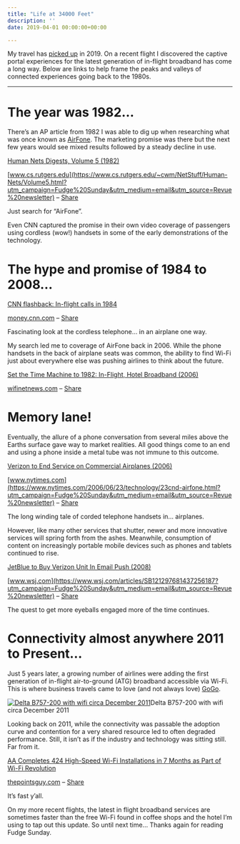 ```yaml
---
title: "Life at 34000 Feet"
description: ''
date: 2019-04-01 00:00:00+00:00

---
```


My travel has [picked up](https://jaycuthrell.com/my-eighth-year-at-vce/?utm_campaign=Fudge%20Sunday&utm_medium=email&utm_source=Revue%20newsletter) in 2019. On a recent flight I discovered the captive portal experiences for the latest generation of in-flight broadband has come a long way. Below are links to help frame the peaks and valleys of connected experiences going back to the 1980s.



---

The year was 1982…
==================

There’s an AP article from 1982 I was able to dig up when researching what was once known as [AirFone](https://en.wikipedia.org/wiki/Airfone?utm_campaign=Fudge%20Sunday&utm_medium=email&utm_source=Revue%20newsletter). The marketing promise was there but the next few years would see mixed results followed by a steady decline in use.

[Human Nets Digests, Volume 5 (1982)](https://www.cs.rutgers.edu/~cwm/NetStuff/Human-Nets/Volume5.html?utm_campaign=Fudge%20Sunday&utm_medium=email&utm_source=Revue%20newsletter)

[www.cs.rutgers.edu](https://www.cs.rutgers.edu/~cwm/NetStuff/Human-Nets/Volume5.html?utm_campaign=Fudge%20Sunday&utm_medium=email&utm_source=Revue%20newsletter) – [Share](http://rev.vu/4KX2Qw?utm_campaign=Issue&utm_content=share&utm_medium=email&utm_source=Fudge+Sunday)

Just search for “AirFone”.

Even CNN captured the promise in their own video coverage of passengers using cordless (wow!) handsets in some of the early demonstrations of the technology.

The hype and promise of 1984 to 2008…
=====================================

[CNN flashback: In-flight calls in 1984](https://money.cnn.com/video/technology/2013/11/22/t-airfone-flashback-1984.cnnmoney/?utm_campaign=Fudge%20Sunday&utm_medium=email&utm_source=Revue%20newsletter)

[money.cnn.com](https://money.cnn.com/video/technology/2013/11/22/t-airfone-flashback-1984.cnnmoney/?utm_campaign=Fudge%20Sunday&utm_medium=email&utm_source=Revue%20newsletter) – [Share](http://rev.vu/4KX2Zx?utm_campaign=Issue&utm_content=share&utm_medium=email&utm_source=Fudge+Sunday)

Fascinating look at the cordless telephone… in an airplane one way.

My search led me to coverage of AirFone back in 2006. While the phone handsets in the back of airplane seats was common, the ability to find Wi-Fi just about everywhere else was pushing airlines to think about the future.

[Set the Time Machine to 1982: In-Flight, Hotel Broadband (2006)](https://wifinetnews.com/archives/2006/06/set_the_time_machine_to_1982_in-flight_hotel_broadband.html?utm_campaign=Fudge%20Sunday&utm_medium=email&utm_source=Revue%20newsletter)

[wifinetnews.com](https://wifinetnews.com/archives/2006/06/set_the_time_machine_to_1982_in-flight_hotel_broadband.html?utm_campaign=Fudge%20Sunday&utm_medium=email&utm_source=Revue%20newsletter) – [Share](http://rev.vu/DVnP6Q?utm_campaign=Issue&utm_content=share&utm_medium=email&utm_source=Fudge+Sunday)

Memory lane!
============

Eventually, the allure of a phone conversation from several miles above the Earths surface gave way to market realities. All good things come to an end and using a phone inside a metal tube was not immune to this outcome.

[Verizon to End Service on Commercial Airplanes (2006)](https://www.nytimes.com/2006/06/23/technology/23cnd-airfone.html?utm_campaign=Fudge%20Sunday&utm_medium=email&utm_source=Revue%20newsletter)

[www.nytimes.com](https://www.nytimes.com/2006/06/23/technology/23cnd-airfone.html?utm_campaign=Fudge%20Sunday&utm_medium=email&utm_source=Revue%20newsletter) – [Share](http://rev.vu/V41x51?utm_campaign=Issue&utm_content=share&utm_medium=email&utm_source=Fudge+Sunday)

The long winding tale of corded telephone handsets in… airplanes.

However, like many other services that shutter, newer and more innovative services will spring forth from the ashes. Meanwhile, consumption of content on increasingly portable mobile devices such as phones and tablets continued to rise.

[JetBlue to Buy Verizon Unit In Email Push (2008)](https://www.wsj.com/articles/SB121297681437256187?utm_campaign=Fudge%20Sunday&utm_medium=email&utm_source=Revue%20newsletter)

[www.wsj.com](https://www.wsj.com/articles/SB121297681437256187?utm_campaign=Fudge%20Sunday&utm_medium=email&utm_source=Revue%20newsletter) – [Share](http://rev.vu/lVN4eP?utm_campaign=Issue&utm_content=share&utm_medium=email&utm_source=Fudge+Sunday)

The quest to get more eyeballs engaged more of the time continues.

Connectivity almost anywhere 2011 to Present…
=============================================

Just 5 years later, a growing number of airlines were adding the first generation of in-flight air-to-ground (ATG) broadband accessible via Wi-Fi. This is where business travels came to love (and not always love) [GoGo](https://en.wikipedia.org/wiki/Gogo_Business_Aviation?utm_campaign=Fudge%20Sunday&utm_medium=email&utm_source=Revue%20newsletter).

[![Delta B757-200 with wifi circa December 2011](https://substack.com/static/9383cf7d3981bd7184b9c662a59c1ea5/b4294/gogo.jpg "Delta B757-200 with wifi circa December 2011")](https://substackcdn.com/image/fetch/f_auto,q_auto:good,fl_progressive:steep/https%3A%2F%2Fsubstack.com%2Fstatic%2F9383cf7d3981bd7184b9c662a59c1ea5%2Fb4294%2Fgogo.jpg)Delta B757-200 with wifi circa December 2011

Looking back on 2011, while the connectivity was passable the adoption curve and contention for a very shared resource led to often degraded performance. Still, it isn’t as if the industry and technology was sitting still. Far from it.

[AA Completes 424 High-Speed Wi-Fi Installations in 7 Months as Part of Wi-Fi Revolution](https://thepointsguy.com/news/state-of-american-airlines-wifi/?utm_campaign=Fudge%20Sunday&utm_medium=email&utm_source=Revue%20newsletter)

[thepointsguy.com](https://thepointsguy.com/news/state-of-american-airlines-wifi/?utm_campaign=Fudge%20Sunday&utm_medium=email&utm_source=Revue%20newsletter) – [Share](http://rev.vu/3B1D4O?utm_campaign=Issue&utm_content=share&utm_medium=email&utm_source=Fudge+Sunday)

It’s fast y’all.

On my more recent flights, the latest in flight broadband services are sometimes faster than the free Wi-Fi found in coffee shops and the hotel I’m using to tap out this update. So until next time… Thanks again for reading Fudge Sunday.


